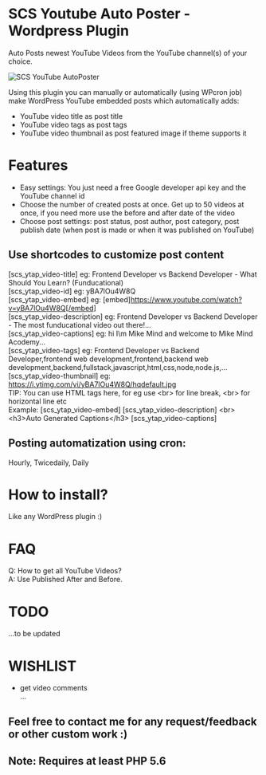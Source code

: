 # SCS Youtube Auto Poster - Wordpress Plugin
Auto Posts newest YouTube Videos from the YouTube channel(s) of your choice.  

![SCS YouTube AutoPoster](https://github.com/webwealthme/scs-yt-autoposter/blob/master/img/screenshot.jpg)


Using this plugin you can manually or automatically (using WPcron job) make WordPress YouTube embedded posts which automatically adds:  
- YouTube video title as post title
- YouTube video tags as post tags
- YouTube video thumbnail as post featured image if theme supports it

# Features
- Easy settings: You just need a free Google developer api key and the YouTube channel id  
- Choose the number of created posts at once. Get up to 50 videos at once, if you need more use the before and after date of the video  
- Choose post settings: post status, post author, post category, post publish date (when post is made or when it was published on YouTube)  

## Use shortcodes to customize post content
[scs_ytap_video-title] eg: Frontend Developer vs Backend Developer - What Should You Learn? (Funducational)  
[scs_ytap_video-id] eg: yBA7lOu4W8Q  
[scs_ytap_video-embed] eg: [embed]https://www.youtube.com/watch?v=yBA7lOu4W8Q[/embed]  
[scs_ytap_video-description] eg: Frontend Developer vs Backend Developer - The most funducational video out there!...  
[scs_ytap_video-captions] eg: hi I\m Mike Mind and welcome to Mike Mind Acodemy...  
[scs_ytap_video-tags] eg: Frontend Developer vs Backend Developer,frontend web development,frontend,backend web development,backend,fullstack,javascript,html,css,node,node.js,...  
[scs_ytap_video-thumbnail] eg: https://i.ytimg.com/vi/yBA7lOu4W8Q/hqdefault.jpg  
TIP: You can use HTML tags here, for eg use &lt;br&gt; for line break, &lt;br&gt; for horizontal line etc  
Example: [scs_ytap_video-embed] [scs_ytap_video-description] &lt;br&gt; &lt;h3&gt;Auto Generated Captions&lt;/h3&gt; [scs_ytap_video-captions]  

## Posting automatization using cron:
Hourly, Twicedaily, Daily  

# How to install?
Like any WordPress plugin :)  

# FAQ
Q: How to get all YouTube Videos?  
A: Use Published After and Before.  


# TODO
...to be updated  

# WISHLIST
- get video comments  
...  

## Feel free to contact me for any request/feedback or other custom work :)
## Note: Requires at least PHP 5.6